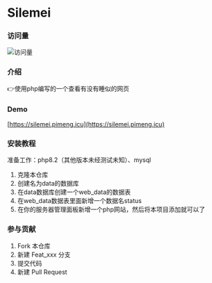 # Silemei

### 访问量
![访问量](https://count.kjchmc.cn/get/@pimeng?theme=rule34)

### 介绍
👉使用php编写的一个查看有没有睡似的网页

### Demo
[https://silemei.pimeng.icu](https://silemei.pimeng.icu)

### 安装教程

准备工作：php8.2（其他版本未经测试未知）、mysql

1.  克隆本仓库
2.  创建名为data的数据库
3.  在data数据库创建一个web_data的数据表
4.  在web_data数据表里面新增一个数据名status
5.  在你的服务器管理面板新增一个php网站，然后将本项目添加就可以了

### 参与贡献

1.  Fork 本仓库
2.  新建 Feat_xxx 分支
3.  提交代码
4.  新建 Pull Request